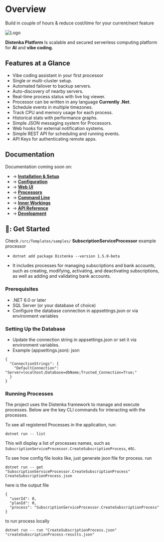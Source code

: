 # Overview

Build in couple of hours & reduce cost/time for your current/next feature

![Logo](https://avatars.githubusercontent.com/u/191408113?s=200&v=4)

**Distenka Platform** Is scalable and secured serverless computing platform for **AI** and **vibe coding**.


## Features at a Glance

* Vibe coding assistant in your first processor
* Single or multi-cluster setup.
* Automated failover to backup servers.
* Auto-discovery of nearby servers.
* Real-time process status with live log viewer.
* Processor can be written in any language **Currently .Net**.
* Schedule events in multiple timezones.
* Track CPU and memory usage for each process.
* Historical stats with performance graphs.
* Simple JSON messaging system for Processors.
* Web hooks for external notification systems.
* Simple REST API for scheduling and running events.
* API Keys for authenticating remote apps.

## Documentation

Documentation coming soon on:

- &rarr; **[Installation & Setup](https://distenka.ai/docs)**
- &rarr; **[Configuration](https://distenka.ai/docs)**
- &rarr; **[Web UI](https://distenka.ai/docs)**
- &rarr; **[Processors](https://distenka.ai/docs)**
- &rarr; **[Command Line](https://distenka.ai/docs)**
- &rarr; **[Inner Workings](https://distenka.ai/docs)**
- &rarr; **[API Reference](https://distenka.ai/docs)**
- &rarr; **[Development](https://distenka.ai/docs)**



## 🚀: Get Started

Check `/src/Templates/samples/` **SubscriptionServiceProcessor** example processor
- ```dotnet add package Distenka --version 1.5.0-beta```

- It includes processes for managing subscriptions and bank accounts, such as creating, modifying, activating, and deactivating subscriptions, as well as adding and validating bank accounts.

### Prerequisites
- .NET 6.0 or later
- SQL Server (or your database of choice)
- Configure the database connection in appsettings.json or via environment variables

### Setting Up the Database
- Update the connection string in appsettings.json or set it via environment variables.
- Example (appsettings.json):
json

```
{
  "ConnectionStrings": {
    "DefaultConnection": "Server=localhost;Database=dbName;Trusted_Connection=True;"
  }
}
```

### Running Processes
The project uses the Distenka framework to manage and execute processes. Below are the key CLI commands for interacting with the processes.

To see all registered Processes in the application, run:

```
dotnet run -- list
```

This will display a list of processes names, such as `SubscriptionServiceProcessor.CreateSubscriptionProcess`, etc.

To see how config file looks like, just generate json file for process. run

```
dotnet run -- get "SubscriptionServiceProcessor.CreateSubscriptionProcess" CreateSubscriptionProcess.json
```
here is the output file

```
{
  "userId": 0,
  "planId": 0,
  "process": "SubscriptionServiceProcessor.CreateSubscriptionProcess"
}
```

to run process locally 

```
dotnet run -- run "CreateSubscriptionProcess.json" "createSubscriptionProcess-results.json"
```
    